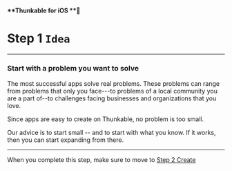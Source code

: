 #### **Thunkable for iOS **

# Step 1 `Idea`

---

### **Start with a problem you want to solve**

The most successful apps solve real problems. These problems can range from problems that only you face---to problems of a local community you are a part of--to challenges facing businesses and organizations that you love.

Since apps are easy to create on Thunkable, no problem is too small.

Our advice is to start small -- and to start with what you know.  If it works, then you can start expanding from there.

---

When you complete this step, make sure to move to [Step 2 Create](/ios/create.md)

